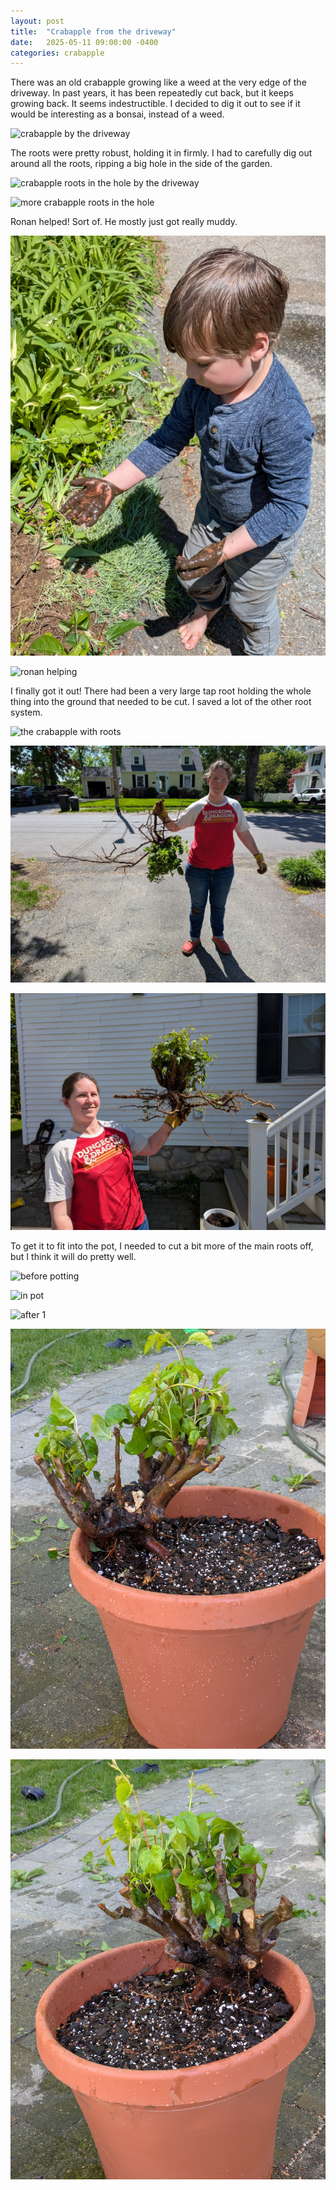 ```yaml
---
layout: post
title:  "Crabapple from the driveway"
date:   2025-05-11 09:00:00 -0400
categories: crabapple
---
```

There was an old crabapple growing like a weed at the very edge of the driveway. In past years, it has been repeatedly cut back, but it keeps growing back. It seems indestructible. I decided to dig it out to see if it would be interesting as a bonsai, instead of a weed.

![crabapple by the driveway](/assets/images/2025-05-11-crabapple-by-driveway.jpg)

The roots were pretty robust, holding it in firmly. I had to carefully dig out around all the roots, ripping a big hole in the side of the garden.

![crabapple roots in the hole by the driveway](/assets/images/2025-05-11-crabapple-hole1.jpg)

![more crabapple roots in the hole](/assets/images/2025-05-11-crabapple-hole2.jpg)

Ronan helped! Sort of. He mostly just got really muddy.

![ronan muddy](/assets/images/2025-05-11-ronan2.jpg)

![ronan helping](/assets/images/2025-05-11-ronan1.jpg)

I finally got it out! There had been a very large tap root holding the whole thing into the ground that needed to be cut. I saved a lot of the other root system.

![the crabapple with roots](/assets/images/2025-05-11-crabapple-with-roots.jpg)

![holly with tree](/assets/images/2025-05-11-holly1.jpg)

![holly with tree](/assets/images/2025-05-11-holly2.jpg)

To get it to fit into the pot, I needed to cut a bit more of the main roots off, but I think it will do pretty well.

![before potting](/assets/images/2025-05-11-before-pot.jpg)

![in pot](/assets/images/2025-05-11-in-pot.jpg)

![after 1](/assets/images/2025-05-11-potted-1.jpg)

![after 2](/assets/images/2025-05-11-potted-2.jpg)

![after 3](/assets/images/2025-05-11-potted-3.jpg)
